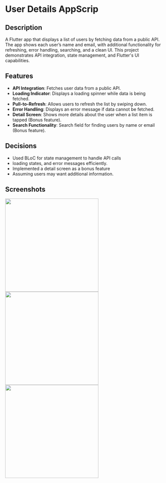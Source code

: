# User Details AppScrip

## Description
A Flutter app that displays a list of users by fetching data from a public API. The app shows each user’s name and email, with additional functionality for refreshing, error handling, searching, and a clean UI. This project demonstrates API integration, state management, and Flutter's UI capabilities.

## Features
- **API Integration**: Fetches user data from a public API.
- **Loading Indicator**: Displays a loading spinner while data is being fetched.
- **Pull-to-Refresh**: Allows users to refresh the list by swiping down.
- **Error Handling**: Displays an error message if data cannot be fetched.
- **Detail Screen**: Shows more details about the user when a list item is tapped (Bonus feature).
- **Search Functionality**: Search field for finding users by name or email (Bonus feature).

## Decisions
- Used BLoC for state management to handle API calls
- loading states, and error messages efficiently.
- Implemented a detail screen as a bonus feature
- Assuming users may want additional information.

## Screenshots
<img src="https://github.com/user-attachments/assets/8e42759b-7e55-4f65-ba62-a44a267afb83" width="300" />

<img src="https://github.com/user-attachments/assets/bb061b30-e02d-46ae-8141-73614262c1aa" width="300" />

<img src="https://github.com/user-attachments/assets/4aa19ae8-41cc-454d-9ff5-1917b95fadbd" width="300" />
